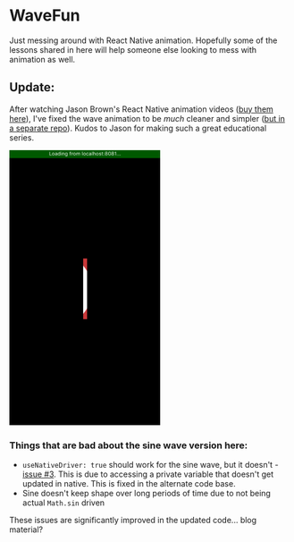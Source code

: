 # WaveFun
Just messing around with React Native animation.  Hopefully some of the lessons shared in here will help someone else looking to mess with animation as well.

## Update:
After watching Jason Brown's React Native animation videos ([buy them here](https://reactnativeanimations.com/)), I've fixed the wave animation to be _much_ cleaner and simpler ([but in a separate repo](https://github.com/GantMan/useless-things/blob/master/lib/sinWave.js)).  Kudos to Jason for making such a great educational series.

![obligatory gif](./wave.gif)

### Things that are bad about the sine wave version here:
* `useNativeDriver: true` should work for the sine wave, but it doesn't - [issue #3](https://github.com/GantMan/WaveFun/issues/3).  This is due to accessing a private variable that doesn't get updated in native.  This is fixed in the alternate code base.
* Sine doesn't keep shape over long periods of time due to not being actual `Math.sin` driven

These issues are significantly improved in the updated code... blog material?
